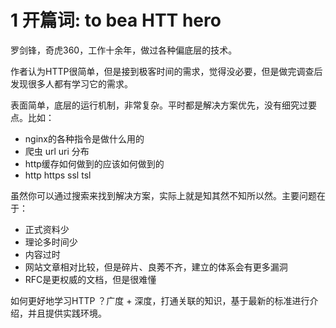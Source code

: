 # 1 开篇词: to bea HTT hero

罗剑锋，奇虎360，工作十余年，做过各种偏底层的技术。

作者认为HTTP很简单，但是接到极客时间的需求，觉得没必要，但是做完调查后发现很多人都有学习它的需求。

表面简单，底层的运行机制，非常复杂。平时都是解决方案优先，没有细究过要点。比如：

- nginx的各种指令是做什么用的
- 爬虫 url uri 分布
- http缓存如何做到的应该如何做到的
- http https ssl tsl 

虽然你可以通过搜索来找到解决方案，实际上就是知其然不知所以然。主要问题在于：

- 正式资料少
- 理论多时间少
- 内容过时
- 网站文章相对比较，但是碎片、良莠不齐，建立的体系会有更多漏洞
- RFC是更权威的文档，但是很难懂

如何更好地学习HTTP ？广度 + 深度，打通关联的知识，基于最新的标准进行介绍，并且提供实践环境。

